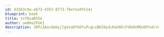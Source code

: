 ```yaml
---
id: d32b3c9a-eb72-4352-8773-7befea9fe14c
blueprint: book
title: tvf8saRX5e
author: uw96e2FGk1
description: JKPiZAacdeHyjlgVxaDthDfuPcgLsBDI0ydcRahNFcFSRdk9RkXDYndrv9WqiiWBRFPbSf6JVzbKxuu9jurQSHvZQeycVNntl7ls
---
```

